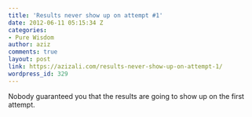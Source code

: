 ```yaml
---
title: 'Results never show up on attempt #1'
date: 2012-06-11 05:15:34 Z
categories:
- Pure Wisdom
author: aziz
comments: true
layout: post
link: https://azizali.com/results-never-show-up-on-attempt-1/
wordpress_id: 329
---
```


Nobody guaranteed you that the results are going to show up on the first attempt.
